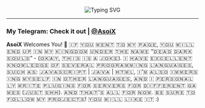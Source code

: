 <!-- ![](https://capsule-render.vercel.app/api?type=waving&color=gradient&height=256&section=header&text=About%20me&fontSize=75&animation=fadeIn&fontAlignY=38&desc=Welcome%20to%20my%20GitHub%20profile!%20Put%20stars,%20fork%20and%20contribute!&descAlignY=51&descAlign=62) -->

<div align="center">
<img src="https://github.com/AsoiX-exe/AsoiX-exe/blob/main/animated.gif" alt="">
<br><br>
<img src="https://readme-typing-svg.demolab.com?font=Fira+Code&weight=700&duration=6000&pause=200&color=08C4DF&center=true&multiline=true&repeat=false&random=false&width=435&lines=%23include+%3black.h%3E;%23include+%3Cblack.h%3E" alt="Typing SVG" />
</div>

<hr>

### My Telegram: Check it out | [@AsoiX](https://AsoiX.t.me/)

**AsoiX** Welcomes You!  👀 
🇮‌🇫‌ 🇾‌🇴‌🇺‌ 🇼‌🇪‌🇳‌🇹‌ 🇹‌🇴‌ 🇲‌🇾‌ 🇵‌🇦‌🇬‌🇪‌, 🇾‌🇴‌🇺‌ 🇼‌🇮‌🇱‌🇱‌ 🇪‌🇳‌🇩‌ 🇺‌🇵‌ 🇮‌🇳‌ 🇲‌🇾‌ 🇰‌🇮‌🇳‌🇬‌🇩‌🇴‌🇲‌ 🇺‌🇳‌🇩‌🇪‌🇷‌ 🇹‌🇭‌🇪‌ 🇳‌🇦‌🇲‌🇪‌ “🇩‌🇪‌🇦‌🇩‌ 🇩‌🇦‌🇷‌🇰‌ 🇸‌🇴‌🇺‌🇱‌🇸‌” - (🇴‌🇰‌🇦‌🇾‌, 🇹‌🇭‌🇮‌🇸‌ 🇮‌🇸‌ 🇦‌ 🇯‌🇴‌🇰‌🇪‌). 🇮‌ 🇭‌🇦‌🇻‌🇪‌ 🇪‌🇽‌🇨‌🇪‌🇱‌🇱‌🇪‌🇳‌🇹‌ 🇰‌🇳‌🇴‌🇼‌🇱‌🇪‌🇩‌🇬‌🇪‌ 🇴‌🇫‌ 🇸‌🇪‌🇻‌🇪‌🇷‌🇦‌🇱‌ 🇵‌🇷‌🇴‌🇬‌🇷‌🇦‌🇲‌🇲‌🇮‌🇳‌🇬‌ 🇱‌🇦‌🇳‌🇬‌🇺‌🇦‌🇬‌🇪‌🇸‌, 🇸‌🇺‌🇨‌🇭‌ 🇦‌🇸‌: 🇯‌🇦‌🇻‌🇦‌🇸‌🇨‌🇷‌🇮‌🇵‌🇹‌ | 🇯‌🇦‌🇻‌🇦‌ | 🇭‌🇹‌🇲‌🇱‌, 🇮‌’🇲‌ 🇦‌🇱‌🇸‌🇴‌ 🇮‌🇲‌🇲‌🇪‌🇷‌🇸‌🇮‌🇳‌🇬‌ 🇲‌🇾‌🇸‌🇪‌🇱‌🇫‌ 🇮‌🇳‌ 🇴‌🇹‌🇭‌🇪‌🇷‌ 🇱‌🇦‌🇳‌🇬‌🇺‌🇦‌🇬‌🇪‌🇸‌, 🇦‌🇳‌🇩‌ 🇮‌ 🇵‌🇪‌🇷‌🇸‌🇴‌🇳‌🇦‌🇱‌🇱‌🇾‌ 🇼‌🇷‌🇮‌🇹‌🇪‌ 🇵‌🇱‌🇺‌🇬‌🇮‌🇳‌🇸‌ 🇫‌🇴‌🇷‌ 🇸‌🇪‌🇷‌🇻‌🇪‌🇷‌🇸‌ 🇫‌🇴‌🇷‌ 🇩‌🇮‌🇫‌🇫‌🇪‌🇷‌🇪‌🇳‌🇹‌ 🇬‌🇦‌🇲‌🇪‌🇸‌ (🇯‌🇺‌🇸‌🇹‌ 🇸‌🇭‌🇭‌). 🇦‌🇳‌🇩‌ 🇹‌🇭‌🇦‌🇹‌'🇸‌ 🇦‌🇱‌🇱‌ 🇫‌🇴‌🇷‌ 🇳‌🇴‌🇼‌. 🇧‌🇪‌ 🇸‌🇺‌🇷‌🇪‌ 🇹‌🇴‌ 🇫‌🇴‌🇱‌🇱‌🇴‌🇼‌ 🇲‌🇾‌ 🇵‌🇷‌🇴‌🇯‌🇪‌🇨‌🇹‌🇸‌! 🇾‌🇴‌🇺‌ 🇼‌🇮‌🇱‌🇱‌ 🇱‌🇮‌🇰‌🇪‌ 🇮‌🇹‌ :)

